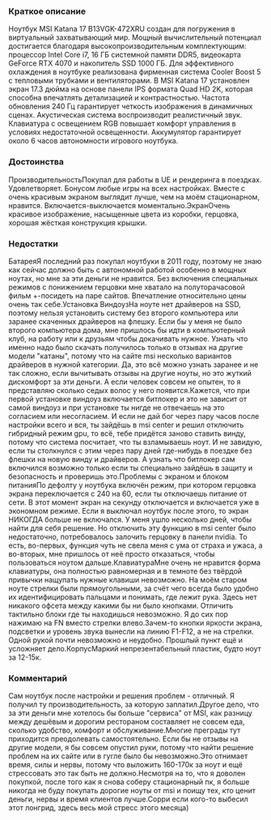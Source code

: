 ### **Краткое описание**
Ноутбук MSI Katana 17 B13VGK-472XRU создан для погружения в виртуальный захватывающий мир. Мощный вычислительный потенциал достигается благодаря высокопроизводительным комплектующим: процессор Intel Core i7, 16 ГБ системной памяти DDR5, видеокарта GeForce RTX 4070 и накопитель SSD 1000 ГБ. Для эффективного охлаждения в ноутбуке реализована фирменная система Cooler Boost 5 с тепловыми трубками и вентиляторами.  В MSI Katana 17 установлен экран 17.3 дюйма на основе панели IPS формата Quad HD 2K, которая способна впечатлять детализацией и контрастностью. Частота обновления 240 Гц гарантирует четкость изображения в динамичных сценах. Акустическая система воспроизводит реалистичный звук. Клавиатура с освещением RGB повышает комфорт управления в условиях недостаточной освещенности. Аккумулятор гарантирует около 6 часов автономности игрового ноутбука.

### **Достоинства**
ПроизводительностьПокупал для работы в UE и рендеринга в поездках. Удовлетворяет. Бонусом любые игры на всех настройках. Вместе с очень красивым экраном выглядит лучше, чем на моём стационарном, нравится. Включается-выключается моментально.ЭкранОчень красивое изображение, насыщенные цвета из коробки, герцовка, хорошая жёсткая конструкция крышки.

### **Недостатки**
БатареяЯ последний раз покупал ноутбуки в 2011 году, поэтому не знаю как сейчас должно быть с автономной работой особенно в мощных ноутах, но мне за эти деньги не нравится. Без включения специальных режимов с понижением герцовки мне хватало на полуторачасовой фильм +-посидеть на паре сайтов. Впечатление относительно цены очень так себе.Установка ВиндоузНа ноуте нет драйверов на SSD, поэтому нельзя установить систему без второго компьютера или заранее скаченных драйверов на флешку. Если бы у меня не было второго компьютера дома, мне пришлось бы идти в компьютерный клуб, на работу или к друзьям чтобы докачивать нужное. Узнать что именно надо было скачать получилось только в отзывах на другие модели "катаны", потому что на сайте msi несколько вариантов драйверов в нужной категории. Да, это всё можно узнать заранее и не так сложно, если вычитывать отзывы на другие ноуты, но это жуткий дискомфорт за эти деньги. А если человек совсем не опытен, то я представляю сколько седых волос у него появится.Кажется, что при первой установке виндоуз включается битлокер и это не зависит от самой виндоуз и при установке ты нигде не отвечаешь на это согласием или несогласием. И если не дай бог через пару часов после настройки всего и вся, ты зайдёшь в msi center и решил отключить гибридный режим gpu, то всё, тебе придётся заново ставить винду, потому что система посчитает, что ты взламываешь ноут. И не завидую, если ты столкнулся с этим через пару дней где-нибудь в поездке без флешки на новую винду и драйверов. А узнать что битлокер сам включился возможно только если ты специально зайдёшь в защиту и безопасность и проверишь это.Проблемы с экраном и блоком питанияПо дефолту у ноутбука включён режим, при котором герцовка экрана переключается с 240 на 60, если ты отключаешь питание от сети. В этот момент экран на секунду отключается и включается уже в экономном режиме. Если я выключал ноутбук после этого, то экран НИКОГДА больше не включался. У меня ушло несколько дней, чтобы найти для себя решение. Но отключить эту функцию в msi center было недостаточно, потребовалось залочить герцовку в панели nvidia. То есть, во-первых, функция чуть не свела меня с ума от страха и ужаса, а во-вторых, мне пришлось от неё просто отказаться, чтобы пользоваться ноутом дальше.КлавиатураМне очень не нравится форма клавиатуры, она полностью равномерная и в темноте без твёрдой привычки нащупать нужные клавиши невозможно. На моём старом ноуте стрелки были прямоугольными, за счёт чего всегда было удобно их идентифицировать пальцами и понимать, где лежит рука. Здесь нет никакого офсета между какими бы ни было кнопками. Отличить тактильно блоки где ты находишься невозможно. Я до сих пор нажимаю на FN вместо стрелки влево.Зачем-то кнопки яркости экрана, подсветки и уровень звука вынесли на линию F1-F12, а не на стрелки. Одной рукой почти невозможно и неудобно. Прошлый пункт ещё и усложняет дело.КорпусМаркий непрезентабельный пластик, будто ноут за 12-15к.

### **Комментарий**
Сам ноутбук после настройки и решения проблем - отличный. Я получил ту производительность, за которую заплатил.Другое дело, что за эти деньги мне хотелось бы больше "сервиса" от MSI, как разницу между дешёвым и дорогим рестораном составляет не совсем еда, сколько удобство, комфорт и обслуживание.Многие преграды тут приходится преодолевать самостоятельно. Если бы не отзывы на другие модели, я бы совсем опустил руки, потому что найти решение проблем на их сайте или в гугле было бы невозможно.Это отнимает время, силы и нервы, потому что выложить 160-170к за ноут и ещё стрессовать это так быть не должно.Несмотря на то, что я доволен покупкой, после того как я снова соберу стационарный пк, я больше никогда не буду покупать дорогие ноуты от msi и поищу тех, кто ценит деньги, нервы и время клиентов лучше.Сорри если кого-то выбесил этот лонгрид, здесь весь мой стресс этого месяца)
